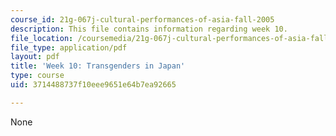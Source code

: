 ```yaml
---
course_id: 21g-067j-cultural-performances-of-asia-fall-2005
description: This file contains information regarding week 10.
file_location: /coursemedia/21g-067j-cultural-performances-of-asia-fall-2005/3714488737f10eee9651e64b7ea92665_MIT21G_067JF05_dis_qs10.pdf
file_type: application/pdf
layout: pdf
title: 'Week 10: Transgenders in Japan'
type: course
uid: 3714488737f10eee9651e64b7ea92665

---
```

None